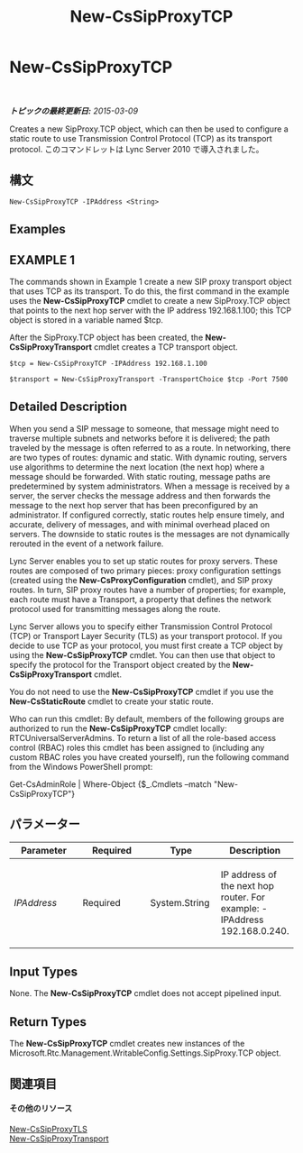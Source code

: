 ﻿---
title: New-CsSipProxyTCP
TOCTitle: New-CsSipProxyTCP
ms:assetid: 27600a10-cc00-4be0-ab47-0bb06e65e4cd
ms:mtpsurl: https://technet.microsoft.com/ja-jp/library/Gg425745(v=OCS.15)
ms:contentKeyID: 48271607
ms.date: 05/19/2016
mtps_version: v=OCS.15
ms.translationtype: HT
---

# New-CsSipProxyTCP

 

_**トピックの最終更新日:** 2015-03-09_

Creates a new SipProxy.TCP object, which can then be used to configure a static route to use Transmission Control Protocol (TCP) as its transport protocol. このコマンドレットは Lync Server 2010 で導入されました。

## 構文

    New-CsSipProxyTCP -IPAddress <String>

## Examples

## EXAMPLE 1

The commands shown in Example 1 create a new SIP proxy transport object that uses TCP as its transport. To do this, the first command in the example uses the **New-CsSipProxyTCP** cmdlet to create a new SipProxy.TCP object that points to the next hop server with the IP address 192.168.1.100; this TCP object is stored in a variable named $tcp.

After the SipProxy.TCP object has been created, the **New-CsSipProxyTransport** cmdlet creates a TCP transport object.

    $tcp = New-CsSipProxyTCP -IPAddress 192.168.1.100
    
    $transport = New-CsSipProxyTransport -TransportChoice $tcp -Port 7500

## Detailed Description

When you send a SIP message to someone, that message might need to traverse multiple subnets and networks before it is delivered; the path traveled by the message is often referred to as a route. In networking, there are two types of routes: dynamic and static. With dynamic routing, servers use algorithms to determine the next location (the next hop) where a message should be forwarded. With static routing, message paths are predetermined by system administrators. When a message is received by a server, the server checks the message address and then forwards the message to the next hop server that has been preconfigured by an administrator. If configured correctly, static routes help ensure timely, and accurate, delivery of messages, and with minimal overhead placed on servers. The downside to static routes is the messages are not dynamically rerouted in the event of a network failure.

Lync Server enables you to set up static routes for proxy servers. These routes are composed of two primary pieces: proxy configuration settings (created using the **New-CsProxyConfiguration** cmdlet), and SIP proxy routes. In turn, SIP proxy routes have a number of properties; for example, each route must have a Transport, a property that defines the network protocol used for transmitting messages along the route.

Lync Server allows you to specify either Transmission Control Protocol (TCP) or Transport Layer Security (TLS) as your transport protocol. If you decide to use TCP as your protocol, you must first create a TCP object by using the **New-CsSipProxyTCP** cmdlet. You can then use that object to specify the protocol for the Transport object created by the **New-CsSipProxyTransport** cmdlet.

You do not need to use the **New-CsSipProxyTCP** cmdlet if you use the **New-CsStaticRoute** cmdlet to create your static route.

Who can run this cmdlet: By default, members of the following groups are authorized to run the **New-CsSipProxyTCP** cmdlet locally: RTCUniversalServerAdmins. To return a list of all the role-based access control (RBAC) roles this cmdlet has been assigned to (including any custom RBAC roles you have created yourself), run the following command from the Windows PowerShell prompt:

Get-CsAdminRole | Where-Object {$\_.Cmdlets –match "New-CsSipProxyTCP"}

## パラメーター


<table>
<colgroup>
<col style="width: 25%" />
<col style="width: 25%" />
<col style="width: 25%" />
<col style="width: 25%" />
</colgroup>
<thead>
<tr class="header">
<th>Parameter</th>
<th>Required</th>
<th>Type</th>
<th>Description</th>
</tr>
</thead>
<tbody>
<tr class="odd">
<td><p><em>IPAddress</em></p></td>
<td><p>Required</p></td>
<td><p>System.String</p></td>
<td><p>IP address of the next hop router. For example: -IPAddress 192.168.0.240.</p></td>
</tr>
</tbody>
</table>


## Input Types

None. The **New-CsSipProxyTCP** cmdlet does not accept pipelined input.

## Return Types

The **New-CsSipProxyTCP** cmdlet creates new instances of the Microsoft.Rtc.Management.WritableConfig.Settings.SipProxy.TCP object.

## 関連項目

#### その他のリソース

[New-CsSipProxyTLS](new-cssipproxytls.md)  
[New-CsSipProxyTransport](new-cssipproxytransport.md)

